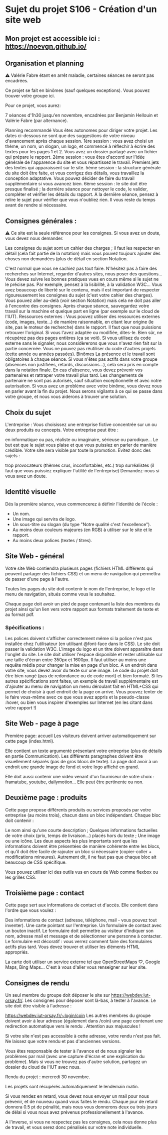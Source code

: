 # Sujet du projet S106 - Création d'un site web

## Mon projet est accessible ici : https://noevgn.github.io/


## Organisation et planning

⚠ Valérie Fabre étant en arrêt maladie, certaines séances ne seront pas encadrées.

Ce projet se fait en binômes (sauf quelques exceptions). Vous pouvez trouver votre groupe ici.

Pour ce projet, vous aurez:

7 séances d'1h30 jusqu'en novembre, encadrées par Benjamin Hellouin et Valérie Fabre (par alternance).

Planning recommandé
Vous êtes autonomes pour diriger votre projet. Les dates ci-dessous ne sont que des suggestions de votre niveau d'avancement après chaque session.
1ère session : vous avez choisi un thème, un nom, un slogan, un logo, et commencé à réflechir à écrire des textes pour les pages 1 et 2. Vous avez un dossier partagé avec un fichier qui prépare le rapport.
2ème session : vous êtes d'accord sur l'idée générale de l'apparence du site et vous répartissez le travail. Premiers jets des textes qui apparaissent sur le site.
5ème session : la structure générale du site doit être faite, et vous corrigez des détails, vous travaillez la conception adaptative. Vous pouvez décider de faire du travail supplémentaire si vous avancez bien.
6ème session : le site doit être presque finalisé ; la dernière séance pour nettoyer le code, le valider, compléter et vérifier les détails du rapport.
A la dernière séance, pensez à relire le sujet pour vérifier que vous n'oubliez rien. Il vous reste du temps avant de rendre si nécessaire.

## Consignes générales :

⚠ Ce site est la seule référence pour les consignes. Si vous avez un doute, vous devez nous demander.

Les consignes du sujet sont un cahier des charges ; il faut les respecter en détail (cela fait partie de la notation) mais vous pouvez toujours ajouter des choses non demandées (plus de détail en section Notation.

C'est normal que vous ne sachiez pas tout faire. N'hésitez pas à faire des recherches sur Internet, regarder d'autres sites, nous poser des questions...
Vous devez suivre les bonnes pratiques vues en cours même si le sujet ne le précise pas. Par exemple, pensez à la lisibilité, à la validation W3C...
Vous avez beaucoup de liberté sur le contenu, mais il est important de respecter rigoureusement les consignes du sujet (c'est votre cahier des charges). Vous pouvez aller au-delà (voir section Notation) mais cela ne doit pas aller à l'encontre des consignes.
Après chaque séance, sauvegardez votre travail sur la machine et quelque part en ligne (par exemple sur le cloud de l'IUT).
Ressources externes :
Vous pouvez utiliser des ressources externes (code, images, texte...) de manière raisonnable, en citant leur origine (le site, pas le moteur de recherche) dans le rapport. Il faut que nous puissions retrouver l'original. Si vous l'avez adaptée ou modifiée, dites-le. Bien sûr, ne récupérez pas des pages entières (ça se voit).
Si vous utilisez du code externe sans le signaler, nous considèrerons que vous n'avez rien fait sur la partie concernée.
Vous ne pouvez pas réutiliser du code d'autres projets (cette année ou années passées).
Binômes
La présence et le travail sont obligatoires à chaque séance. Si vous n'êtes pas actifs dans votre groupe (absences non justifiées, retards, discussions...), cela sera pris en compte dans la notation finale. En cas d'absence, vous devez prévenir vos partenaires et rattraper votre travail plus tard.
Les changements de partenaire ne sont pas autorisés, sauf situation exceptionnelle et avec notre autorisation.
Si vous avez un problème avec votre binôme, vous devez nous en parler avant la fin du projet. Nous serons vigilants à ce qui se passe dans votre groupe, et nous vous aiderons à trouver une solution.

## Choix du sujet

L'entreprise :
Vous choisissez une entreprise fictive concentrée sur un ou deux produits ou concepts. Votre entreprise peut être :

en informatique ou pas,
réaliste ou imaginaire,
sérieuse ou parodique...
Le but est que le sujet vous plaise et que vous puissiez en parler de manière crédible. Votre site sera visible par toute la promotion. Evitez donc des sujets :

trop provocateurs (thèmes crus, inconfortables, etc.)
trop surréalistes (il faut que vous puissiez expliquer l'utilité de l'entreprise)
Demandez-nous si vous avez un doute.

## Identité visuelle

Dés la première séance, vous commencerez à définir l'identité de l'école :

- Un nom.
- Une image qui servira de logo.
- Un sous-titre ou slogan (du type "Notre qualité c'est l'excellence").
- Au moins deux couleurs majeures (en RGB) à utiliser sur le site et le rapport.
- Au moins deux polices (textes / titres).

## Site Web - général

Votre site Web contiendra plusieurs pages (fichiers HTML différents qui peuvent partager des fichiers CSS) et un menu de navigation qui permettra de passer d'une page à l'autre.

Toutes les pages du site doit contenir le nom de l'entreprise, le logo et le menu de navigation, situés comme vous le souhaitez.

Chaque page doit avoir un pied de page contenant la liste des membres du projet ainsi qu'un lien vers votre rapport aux formats traitement de texte et au format pdf.

### Spécifications :
Les polices doivent s'afficher correctement même si la police n'est pas installée chez l'utilisateur (en utilisant @font-face dans le CSS).
Le site doit passer la validation W3C.
L'image du logo et un titre doivent apparaître dans l'onglet du site.
Le site doit utiliser l'espace disponible et rester utilisable sur une taille d'écran entre 350px et 1600px. Il faut utiliser au moins une requête média pour changer la mise en page d'un bloc.
A un endroit dans votre site, vous devez avoir du texte sur une image.
Le code du projet doit être bien rangé (pas de redondance ou de code mort) et bien formaté.
Si les autres spécifications sont faites, un exemple de travail supplémentaire est d'ajouter au menu de navigation un menu déroulant fait en HTML+CSS qui permet de choisir à quel endroit de la page on arrive. Vous pouvez tenter de le faire vous-même avec ce que vous avez appris et la pseudo-classe :hover, ou bien vous inspirer d'exemples sur Internet (en les citant dans votre rapport !)

## Site Web - page à page
Première page: accueil
Les visiteurs doivent arriver automatiquement sur cette page (index.html).

Elle contient un texte argumenté présentant votre entreprise (plus de détails en partie Communication). Les différents paragraphes doivent être visuellement séparés (pas de gros blocs de texte). La page doit avoir à un endroit une grande image de fond et votre logo affiché en grand.

Elle doit aussi contenir une vidéo venant d'un fourniseur de votre choix : framatube, youtube, dailymotion... Elle peut être pertinente ou non.

## Deuxième page : produits
Cette page propose différents produits ou services proposés par votre entreprise (au moins trois), chacun dans un bloc indépendant. Chaque bloc doit contenir :

Le nom ainsi qu'une courte description ;
Quelques informations factuelles de votre choix (prix, temps de livraison...) placés hors du texte ;
Une image ou une icône.
Les deux aspects les plus importants sont que les informations doivent être présentées de manière cohérente entre les blocs, et qu'il doit être facile de rajouter un bloc si nécessaire (copier-coller + modifications mineures). Autrement dit, il ne faut pas que chaque bloc ait beaucoup de CSS spécifique.

Vous pouvez utiliser ici des outils vus en cours de Web comme flexbox ou les grilles CSS.

## Troisième page : contact
Cette page sert aux informations de contact et d'accès. Elle contient dans l'ordre que vous voulez :

Des informations de contact (adresse, téléphone, mail - vous pouvez tout inventer).
Une carte pointant sur l'entreprise.
Un formulaire de contact avec un bouton inactif.
Le formulaire doit permettre au visiteur d'indiquer son nom, adresse mail et message et de sélectionner une personne à contacter. Le formulaire est décoratif : vous verrez comment faire des formulaires actifs plus tard. Vous devez trouver et utiliser les éléments HTML appropriés.

La carte doit utiliser un service externe tel que OpenStreetMaps ♡, Google Maps, Bing Maps... C'est à vous d'aller vous renseigner sur leur site.

## Consignes de rendu
Un seul membre du groupe doit déposer le site sur https://webdev.iut-orsay.fr/. Les consignes pour déposer sont là-bas, à tester à l'avance. Le site doit être visible à l'adresse :

https://webdev.iut-orsay.fr/~login/coin
Les autres membres du groupe doivent avoir à leur adresse (également dans /coin) une page contenant une redirection automatique vers le rendu . Attention aux majuscules !

Si votre site n'est pas accessible à cette adresse, votre rendu n'est pas fait. Ne laissez que votre rendu et pas d'anciennes versions.

Vous êtes responsable de tester à l'avance et de nous signaler les problèmes par mail (avec une capture d'écran et une explication du problème). Mais si vous ne trouvez pas d'autre solution, partagez un dossier du cloud de l'IUT avec nous.

Rendu du projet : mercredi 30 novembre.

Les projets sont récupérés automatiquement le lendemain matin.

Si vous rendez en retard, vous devez nous envoyer un mail pour nous prévenir, et de nouveau quand vous faites le rendu. Chaque jour de retard donnera 0.5 pt de pénalité, mais nous vous donnerons deux ou trois jours de délai si vous nous avez prévenus professionellement à l'avance.

A l'inverse, si vous ne respectez pas les consignes, cela nous donne plus de travail, et vous serez donc pénalisés sur votre note individuelle.
